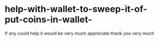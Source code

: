 # help-with-wallet-to-sweep-it-of-put-coins-in-wallet-
If any could help it would be very much  appreciate thank you very much
